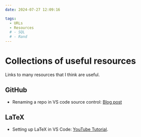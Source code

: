 ```yaml
---
date: 2024-07-27 12:09:16

tags:
  - URLs
  - Resources
  # - SQL
  # - Rand
---
```



# Collections of useful resources

Links to many resources that I think are useful.

## GitHub
* Renaming a repo in VS code source control: [Blog post](https://mahdi-moosa.github.io/blog/2024/06/22/changing-github-remote-link/) 

<!-- more -->

## LaTeX
* Setting up LaTeX in VS Code: [YouTube Tutorial](https://www.youtube.com/watch?v=triTgcyF_IA).




